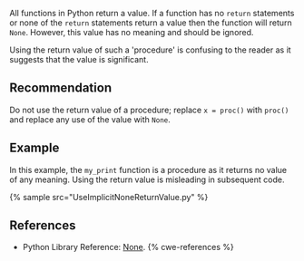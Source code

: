 All functions in Python return a value. If a function has no `return` statements or none of the `return` statements return a value then the function will return `None`. However, this value has no meaning and should be ignored.

Using the return value of such a 'procedure' is confusing to the reader as it suggests that the value is significant.


## Recommendation
Do not use the return value of a procedure; replace `x = proc()` with `proc()` and replace any use of the value with `None`.


## Example
In this example, the `my_print` function is a procedure as it returns no value of any meaning. Using the return value is misleading in subsequent code.

{% sample src="UseImplicitNoneReturnValue.py" %}

## References
* Python Library Reference: [None](http://docs.python.org/library/constants.html#None).
{% cwe-references %}
